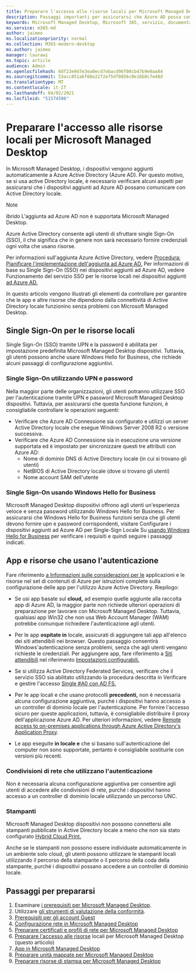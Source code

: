 ```yaml
---
title: Preparare l'accesso alle risorse locali per Microsoft Managed Desktop
description: Passaggi importanti per assicurarsi che Azure AD possa comunicare con AD locale per fornire l'autenticazione
keywords: Microsoft Managed Desktop, Microsoft 365, servizio, documentazione
ms.service: m365-md
author: jaimeo
ms.localizationpriority: normal
ms.collection: M365-modern-desktop
ms.author: jaimeo
manager: laurawi
ms.topic: article
audience: Admin
ms.openlocfilehash: 6df23e0d7e3ea0ecd7ebacd96f00cb47b9e0aa84
ms.sourcegitcommit: 53acc851abf68e2272e75df0856c0e16b0c7e48d
ms.translationtype: MT
ms.contentlocale: it-IT
ms.lasthandoff: 04/02/2021
ms.locfileid: "51574596"
---
```

#  <a name="prepare-on-premises-resources-access-for-microsoft-managed-desktop"></a>Preparare l'accesso alle risorse locali per Microsoft Managed Desktop

In Microsoft Managed Desktop, i dispositivi vengono aggiunti automaticamente a Azure Active Directory (Azure AD). Per questo motivo, se si usa active Directory locale, è necessario verificare alcuni aspetti per assicurarsi che i dispositivi aggiunti ad Azure AD possano comunicare con Active Directory locale. 

> [!NOTE]  
> *Ibrido* L'aggiunta ad Azure AD non è supportata Microsoft Managed Desktop.

Azure Active Directory consente agli utenti di sfruttare single Sign-On (SSO), il che significa che in genere non sarà necessario fornire credenziali ogni volta che usano risorse.

Per informazioni sull'aggiunta Azure Active Directory, vedere [Procedura: Pianificare l'implementazione dell'aggiunta ad Azure AD.](/azure/active-directory/devices/azureadjoin-plan) Per informazioni di base su Single Sign-On (SSO) nei dispositivi aggiunti ad Azure AD, vedere Funzionamento del servizio SSO per le risorse locali nei dispositivi aggiunti [ad Azure AD.](/azure/active-directory/devices/azuread-join-sso#how-it-works)


In questo articolo vengono illustrati gli elementi da controllare per garantire che le app e altre risorse che dipendono dalla connettività di Active Directory locale funzionino senza problemi con Microsoft Managed Desktop.


## <a name="single-sign-on-for-on-premises-resources"></a>Single Sign-On per le risorse locali

Single Sign-On (SSO) tramite UPN e la password è abilitata per impostazione predefinita Microsoft Managed Desktop dispositivi. Tuttavia, gli utenti possono anche usare Windows Hello for Business, che richiede alcuni passaggi di configurazione aggiuntivi. 

### <a name="single-sign-on-by-using-upn-and-password"></a>Single Sign-On utilizzando UPN e password

Nella maggior parte delle organizzazioni, gli utenti potranno utilizzare SSO per l'autenticazione tramite UPN e password Microsoft Managed Desktop dispositivi. Tuttavia, per assicurarsi che questa funzione funzioni, è consigliabile controllare le operazioni seguenti:

- Verificare che Azure AD Connessione sia configurato e utilizzi un server Active Directory locale che esegue Windows Server 2008 R2 o versione successiva.
- Verificare che Azure AD Connessione sia in esecuzione una versione supportata ed è impostato per sincronizzare questi tre attributi con Azure AD: 
    - Nome di dominio DNS di Active Directory locale (in cui si trovano gli utenti)
    - NetBIOS di Active Directory locale (dove si trovano gli utenti)
    - Nome account SAM dell'utente


### <a name="single-sign-on-by-using-windows-hello-for-business"></a>Single Sign-On usando Windows Hello for Business

Microsoft Managed Desktop dispositivi offrono agli utenti un'esperienza veloce e senza password utilizzando Windows Hello for Business. Per assicurarsi che Windows Hello for Business funzioni senza che gli utenti devono fornire upn e password corrispondenti, visitare Configurare i dispositivi aggiunti ad Azure AD per Single-Sign Locale Su [usando Windows Hello for Business](/windows/security/identity-protection/hello-for-business/hello-hybrid-aadj-sso-base) per verificare i requisiti e quindi seguire i passaggi indicati.


## <a name="apps-and-resources-that-use-authentication"></a>App e risorse che usano l'autenticazione

Fare riferimento [a Informazioni sulle considerazioni per le](/azure/active-directory/devices/azureadjoin-plan#understand-considerations-for-applications-and-resources) applicazioni e le risorse nel set di contenuti di Azure per istruzioni complete sulla configurazione delle app per l'utilizzo Azure Active Directory. Riepilogo:


- Se usi app basate sul **cloud,** ad esempio quelle aggiunte alla raccolta app di Azure AD, la maggior parte non richiede ulteriori operazioni di preparazione per lavorare con Microsoft Managed Desktop. Tuttavia, qualsiasi app Win32 che non usa Web Account Manager (WAM) potrebbe comunque richiedere l'autenticazione agli utenti.

- Per le app **ospitate in** locale, assicurati di aggiungere tali app all'elenco dei siti attendibili nei browser. Questo passaggio consentirà Windows'autenticazione senza problemi, senza che agli utenti vengano richieste le credenziali. Per aggiungere app, fare riferimento a [Siti attendibili](../working-with-managed-desktop/config-setting-ref.md#trusted-sites) nel riferimento [Impostazioni configurabili.](../working-with-managed-desktop/config-setting-ref.md)

- Se si utilizza Active Directory Federated Services, verificare che il servizio SSO sia abilitato utilizzando la procedura descritta in Verificare e gestire l'accesso [Single #A0 con AD FS.](/previous-versions/azure/azure-services/jj151809(v=azure.100)) 

- Per le app locali e che usano protocolli **precedenti,** non è necessaria alcuna configurazione aggiuntiva, purché i dispositivi hanno accesso a un controller di dominio locale per l'autenticazione. Per fornire l'accesso sicuro per queste applicazioni, tuttavia, è consigliabile distribuire il proxy dell'applicazione Azure AD. Per ulteriori informazioni, vedere [Remote access to on-premises applications through Azure Active Directory's Application Proxy](/azure/active-directory/manage-apps/application-proxy).

- Le app eseguite **in locale e** che si basano sull'autenticazione del computer non sono supportate, pertanto è consigliabile sostituirle con versioni più recenti.

### <a name="network-shares-that-use-authentication"></a>Condivisioni di rete che utilizzano l'autenticazione

Non è necessaria alcuna configurazione aggiuntiva per consentire agli utenti di accedere alle condivisioni di rete, purché i dispositivi hanno accesso a un controller di dominio locale utilizzando un percorso UNC.

### <a name="printers"></a>Stampanti

Microsoft Managed Desktop dispositivi non possono connettersi alle stampanti pubblicate in Active Directory locale a meno che non sia stato configurato [Hybrid Cloud Print.](/windows-server/administration/hybrid-cloud-print/hybrid-cloud-print-deploy)

Anche se le stampanti non possono essere individuate automaticamente in un ambiente solo cloud, gli utenti possono utilizzare le stampanti locali utilizzando il percorso della stampante o il percorso della coda della stampante, purché i dispositivi possano accedere a un controller di dominio locale.

<!--add fuller material on printers when available-->
## <a name="steps-to-get-ready"></a>Passaggi per prepararsi

1. Esaminare [i prerequisiti per Microsoft Managed Desktop](prerequisites.md).
2. Utilizzare [gli strumenti di valutazione della conformità](readiness-assessment-tool.md).
3. [Prerequisiti per gli account Guest](guest-accounts.md)
4. [Configurazione rete in Microsoft Managed Desktop](network.md)
5. [Preparare certificati e profili di rete per Microsoft Managed Desktop](certs-wifi-lan.md)
6. [Preparare l'accesso alle risorse](authentication.md) locali per Microsoft Managed Desktop (questo articolo)
7. [App in Microsoft Managed Desktop](apps.md)
8. [Preparare unità mappate per Microsoft Managed Desktop](mapped-drives.md)
9. [Preparare risorse di stampa per Microsoft Managed Desktop](printing.md)
